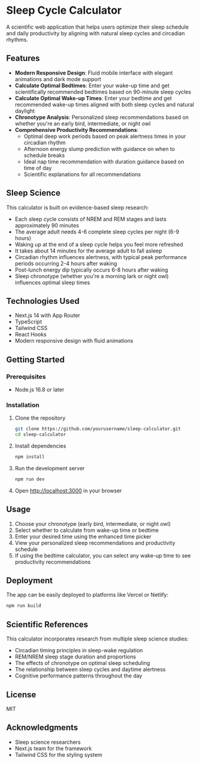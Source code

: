 # Sleep Cycle Calculator

A scientific web application that helps users optimize their sleep schedule and daily productivity by aligning with natural sleep cycles and circadian rhythms.

## Features

- **Modern Responsive Design**: Fluid mobile interface with elegant animations and dark mode support
- **Calculate Optimal Bedtimes**: Enter your wake-up time and get scientifically recommended bedtimes based on 90-minute sleep cycles
- **Calculate Optimal Wake-up Times**: Enter your bedtime and get recommended wake-up times aligned with both sleep cycles and natural daylight
- **Chronotype Analysis**: Personalized sleep recommendations based on whether you're an early bird, intermediate, or night owl
- **Comprehensive Productivity Recommendations**:
  - Optimal deep work periods based on peak alertness times in your circadian rhythm
  - Afternoon energy slump prediction with guidance on when to schedule breaks
  - Ideal nap time recommendation with duration guidance based on time of day
  - Scientific explanations for all recommendations

## Sleep Science

This calculator is built on evidence-based sleep research:

- Each sleep cycle consists of NREM and REM stages and lasts approximately 90 minutes
- The average adult needs 4-6 complete sleep cycles per night (6-9 hours)
- Waking up at the end of a sleep cycle helps you feel more refreshed
- It takes about 14 minutes for the average adult to fall asleep
- Circadian rhythm influences alertness, with typical peak performance periods occurring 2-4 hours after waking
- Post-lunch energy dip typically occurs 6-8 hours after waking
- Sleep chronotype (whether you're a morning lark or night owl) influences optimal sleep times

## Technologies Used

- Next.js 14 with App Router
- TypeScript
- Tailwind CSS
- React Hooks
- Modern responsive design with fluid animations

## Getting Started

### Prerequisites

- Node.js 16.8 or later

### Installation

1. Clone the repository
   ```bash
   git clone https://github.com/yourusername/sleep-calculator.git
   cd sleep-calculator
   ```

2. Install dependencies
   ```bash
   npm install
   ```

3. Run the development server
   ```bash
   npm run dev
   ```

4. Open [http://localhost:3000](http://localhost:3000) in your browser

## Usage

1. Choose your chronotype (early bird, intermediate, or night owl)
2. Select whether to calculate from wake-up time or bedtime
3. Enter your desired time using the enhanced time picker
4. View your personalized sleep recommendations and productivity schedule
5. If using the bedtime calculator, you can select any wake-up time to see productivity recommendations

## Deployment

The app can be easily deployed to platforms like Vercel or Netlify:

```bash
npm run build
```

## Scientific References

This calculator incorporates research from multiple sleep science studies:

- Circadian timing principles in sleep-wake regulation
- REM/NREM sleep stage duration and proportions
- The effects of chronotype on optimal sleep scheduling
- The relationship between sleep cycles and daytime alertness
- Cognitive performance patterns throughout the day

## License

MIT

## Acknowledgments

- Sleep science researchers
- Next.js team for the framework
- Tailwind CSS for the styling system
